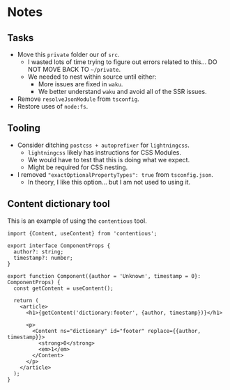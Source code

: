 # Notes

## Tasks

- Move this `private` folder our of `src`.
  - I wasted lots of time trying to figure out errors related to this... DO NOT MOVE BACK TO `~/private`.
  - We needed to nest within source until either:
    - More issues are fixed in `waku`.
    - We better understand `waku` and avoid all of the SSR issues.
- Remove `resolveJsonModule` from `tsconfig`.
- Restore uses of `node:fs`.

## Tooling

- Consider ditching `postcss + autoprefixer` for `lightningcss`.
  - `lightningcss` likely has instructions for CSS Modules.
  - We would have to test that this is doing what we expect.
  - Might be required for CSS nesting.
- I removed `"exactOptionalPropertyTypes": true` from `tsconfig.json`.
  - In theory, I like this option... but I am not used to using it.

## Content dictionary tool

This is an example of using the `contentious` tool.

```tsx
import {Content, useContent} from 'contentious';

export interface ComponentProps {
  author?: string;
  timestamp?: number;
}

export function Component({author = 'Unknown', timestamp = 0}: ComponentProps) {
  const getContent = useContent();

  return (
    <article>
      <h1>{getContent('dictionary:footer', {author, timestamp})}</h1>

      <p>
        <Content ns="dictionary" id="footer" replace={{author, timestamp}}>
          <strong>0</strong>
          <em>1</em>
        </Content>
      </p>
    </article>
  );
}
```
